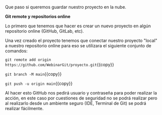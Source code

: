 
Que paso si queremos guardar nuestro proyecto en la nube.

**Git remote y repositorios online**

Lo primero que tenemos que hacer es crear un nuevo proyecto en algún repositorio online (GitHub, GitLab, etc).

Una vez creado el proyecto tenemos que conectar nuestro proyecto "local" a nuestro repositorio online para eso se utilizara el siguiente conjunto de comandos:

`git remote add origin https://github.com/WebinarGit/proyecto.git`{{copy}}

`git branch -M main`{{copy}}

`git push -u origin main`{{copy}}

Al hacer esto GitHub nos pedirá usuario y contraseña para poder realizar la acción, en este caso por  cuestiones de seguridad no se podrá realizar pero al realizarlo desde un ambiente seguro (IDE, Terminal de Git) se podrá realizar fácilmente.
